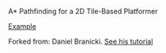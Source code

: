 A* Pathfinding for a 2D Tile-Based Platformer

[Example](https://i.imgur.com/WvX68rQ.gif)




Forked from: Daniel Branicki. [See his tutorial](http://gamedevelopment.tutsplus.com/tutorials/how-to-adapt-a-pathfinding-to-a-2d-grid-based-platformer-theory--cms-24662)
